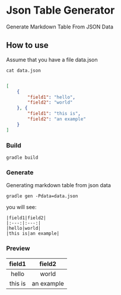 # Json Table Generator
Generate Markdown Table From JSON Data

## How to use
Assume that you have a file data.json

`cat data.json`

```json

[
	{
		"field1": "hello",
		"field2": "world"
	}, {
		"field1": "this is",
		"field2": "an example"
	}
]
```

### Build

```
gradle build
```

### Generate 

Generating markdown table from json data 

```
gradle gen -Pdata=data.json 
```

you will see:

```
|field1|field2|
|:---:|:---:|
|hello|world|
|this is|an example|

```

### Preview

|field1|field2|
|:---:|:---:|
|hello|world|
|this is|an example|
